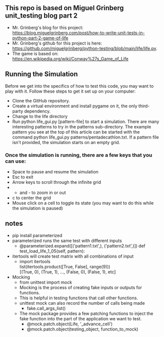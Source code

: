 ## This repo is based on Miguel Grinberg unit_testing blog part 2 
- Mr. Grinberg's blog for this project: https://blog.miguelgrinberg.com/post/how-to-write-unit-tests-in-python-part-2-game-of-life
- Mr. Grinberg's github for this project is here: https://github.com/miguelgrinberg/python-testing/blob/main/life/life.py.
- The game is based on: https://en.wikipedia.org/wiki/Conway%27s_Game_of_Life


## Running the Simulation
Before we get into the specifics of how to test this code, you may want to play with it. Follow these steps to get it set up on your computer:

- Clone the GitHub repository.
- Create a virtual environment and install pygame on it, the only third-party dependency.
- Change to the life directory
- Run python life_gui.py [pattern-file] to start a simulation. There are many interesting patterns to try in the patterns sub-directory. The example pattern you see at the top of this article can be started with the command python life_gui.py patterns/pentadecathlon.txt. If a pattern file isn't provided, the simulation starts on an empty grid.

### Once the simulation is running, there are a few keys that you can use:

- Space to pause and resume the simulation
- Esc to exit
- Arrow keys to scroll through the infinite grid
- + and - to zoom in or out
- c to center the grid
- Mouse click on a cell to toggle its state (you may want to do this while the simulation is paused)

## notes
- pip install parameterized 
- parameterized runs the same test with different inputs
    - @parameterized.expand([('pattern1.txt',), ('pattern2.txt',)])
      def test_load_life_1_05(self, pattern):
- itertools will create test matrix with all combinations of input
    - import itertools  
        list(itertools.product([True, False], range(9)))  
        [(True, 0), (True, 1), ..., (False, 0), (False, 1), etc]
- Mocking
    - from unittest import mock
    - Mocking is the process of creating fake inputs or outputs for 
    functions.  
    - This is helpful in testing functions that call other 
    functions.
    - unittest mock can also record the number of calls being made
        - fake.call_args_list()
    - The mock package provides a few patching functions to inject
    the fake function into the part of the application we want to test.
        - @mock.patch.object(Life, '_advance_cell')
        - @mock.patch.object(testing_object, function_to_mock)        